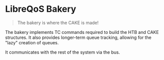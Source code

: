 # LibreQoS Bakery

> The bakery is where the CAKE is made!

The bakery implements TC commands required to build the HTB and CAKE structures. It also provides longer-term queue tracking, allowing for the "lazy" creation of queues.

It communicates with the rest of the system via the bus.
